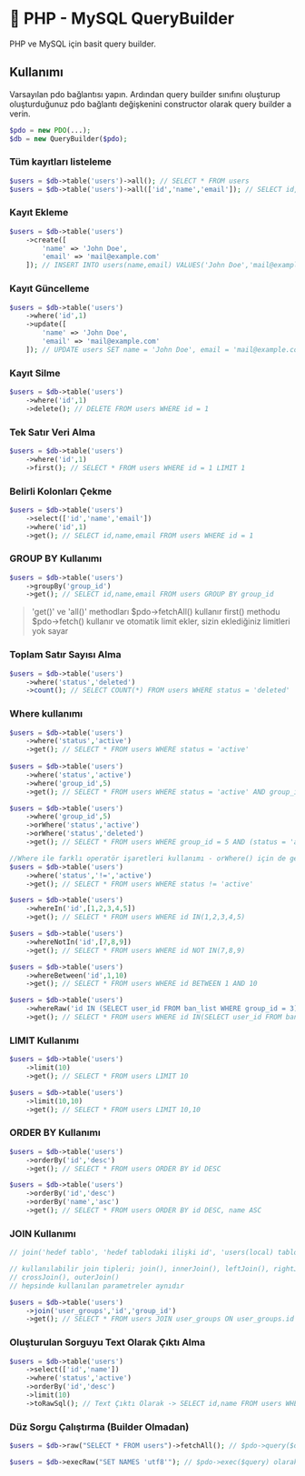 # 🔧 PHP - MySQL QueryBuilder

PHP ve MySQL için basit query builder.


## Kullanımı

Varsayılan pdo bağlantısı yapın.
Ardından query builder sınıfını oluşturup oluşturduğunuz pdo bağlantı değişkenini constructor olarak query builder a verin.
```php
$pdo = new PDO(...);
$db = new QueryBuilder($pdo);
```

### Tüm kayıtları listeleme
```php
$users = $db->table('users')->all(); // SELECT * FROM users
$users = $db->table('users')->all(['id','name','email']); // SELECT id,name,email FROM users
```

### Kayıt Ekleme
```php
$users = $db->table('users')
    ->create([
        'name' => 'John Doe',
        'email' => 'mail@example.com'
    ]); // INSERT INTO users(name,email) VALUES('John Doe','mail@example.com')
```

### Kayıt Güncelleme
```php
$users = $db->table('users')
    ->where('id',1)
    ->update([
        'name' => 'John Doe',
        'email' => 'mail@example.com'
    ]); // UPDATE users SET name = 'John Doe', email = 'mail@example.com' WHERE id = 1
```

### Kayıt Silme
```php
$users = $db->table('users')
    ->where('id',1)
    ->delete(); // DELETE FROM users WHERE id = 1
```

### Tek Satır Veri Alma
```php
$users = $db->table('users')
    ->where('id',1)
    ->first(); // SELECT * FROM users WHERE id = 1 LIMIT 1
```

### Belirli Kolonları Çekme
```php
$users = $db->table('users')
    ->select(['id','name','email'])
    ->where('id',1)
    ->get(); // SELECT id,name,email FROM users WHERE id = 1
```

### GROUP BY Kullanımı
```php
$users = $db->table('users')
    ->groupBy('group_id')
    ->get(); // SELECT id,name,email FROM users GROUP BY group_id
```

> 'get()' ve 'all()' methodları $pdo->fetchAll() kullanır
> first() methodu $pdo->fetch() kullanır ve otomatik limit ekler, sizin eklediğiniz limitleri yok sayar

### Toplam Satır Sayısı Alma
```php
$users = $db->table('users')
    ->where('status','deleted')
    ->count(); // SELECT COUNT(*) FROM users WHERE status = 'deleted'
```

### Where kullanımı
```php
$users = $db->table('users')
    ->where('status','active')
    ->get(); // SELECT * FROM users WHERE status = 'active'
    
$users = $db->table('users')
    ->where('status','active')
    ->where('group_id',5)
    ->get(); // SELECT * FROM users WHERE status = 'active' AND group_id = 5

$users = $db->table('users')
    ->where('group_id',5)
    ->orWhere('status','active')
    ->orWhere('status','deleted')
    ->get(); // SELECT * FROM users WHERE group_id = 5 AND (status = 'active' OR status = 'deleted')

//Where ile farklı operatör işaretleri kullanımı - orWhere() için de geçerlidir
$users = $db->table('users')
    ->where('status','!=','active')
    ->get(); // SELECT * FROM users WHERE status != 'active'

$users = $db->table('users')
    ->whereIn('id',[1,2,3,4,5])
    ->get(); // SELECT * FROM users WHERE id IN(1,2,3,4,5)

$users = $db->table('users')
    ->whereNotIn('id',[7,8,9])
    ->get(); // SELECT * FROM users WHERE id NOT IN(7,8,9)

$users = $db->table('users')
    ->whereBetween('id',1,10)
    ->get(); // SELECT * FROM users WHERE id BETWEEN 1 AND 10

$users = $db->table('users')
    ->whereRaw('id IN (SELECT user_id FROM ban_list WHERE group_id = 3)')
    ->get(); // SELECT * FROM users WHERE id IN(SELECT user_id FROM ban_list WHERE group_id = 3)
```

### LIMIT Kullanımı
```php
$users = $db->table('users')
    ->limit(10)
    ->get(); // SELECT * FROM users LIMIT 10

$users = $db->table('users')
    ->limit(10,10)
    ->get(); // SELECT * FROM users LIMIT 10,10
```

### ORDER BY Kullanımı
```php
$users = $db->table('users')
    ->orderBy('id','desc')
    ->get(); // SELECT * FROM users ORDER BY id DESC

$users = $db->table('users')
    ->orderBy('id','desc')
    ->orderBy('name','asc')
    ->get(); // SELECT * FROM users ORDER BY id DESC, name ASC
```

### JOIN Kullanımı
```php
// join('hedef tablo', 'hedef tablodaki ilişki id', 'users(local) tablosundaki ilişki id')

// kullanılabilir join tipleri; join(), innerJoin(), leftJoin(), rightJoin()
// crossJoin(), outerJoin()
// hepsinde kullanılan parametreler aynıdır

$users = $db->table('users')
    ->join('user_groups','id','group_id') 
    ->get(); // SELECT * FROM users JOIN user_groups ON user_groups.id = users.group_id
```

### Oluşturulan Sorguyu Text Olarak Çıktı Alma
```php
$users = $db->table('users')
    ->select(['id','name'])
    ->where('status','active')
    ->orderBy('id','desc')
    ->limit(10)
    ->toRawSql(); // Text Çıktı Olarak -> SELECT id,name FROM users WHERE status = 'active' ORDER BY id DESC LIMIT 10
```

### Düz Sorgu Çalıştırma (Builder Olmadan)
```php
$users = $db->raw("SELECT * FROM users")->fetchAll(); // $pdo->query($query)->fetchAll(); olarak çalıştırılır

$users = $db->execRaw("SET NAMES 'utf8'"); // $pdo->exec($query) olarak çalıştırılır
```
